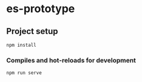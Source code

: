 # es-prototype

## Project setup
```
npm install
```

### Compiles and hot-reloads for development
```
npm run serve
```
